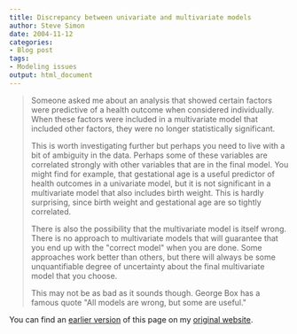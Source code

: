 ```yaml
---
title: Discrepancy between univariate and multivariate models
author: Steve Simon
date: 2004-11-12
categories:
- Blog post
tags:
- Modeling issues
output: html_document
---
```

> Someone asked me about an analysis that showed certain factors were
> predictive of a health outcome when considered individually. When
> these factors were included in a multivariate model that included
> other factors, they were no longer statistically significant.
>
> This is worth investigating further but perhaps you need to live with
> a bit of ambiguity in the data. Perhaps some of these variables are
> correlated strongly with other variables that are in the final model.
> You might find for example, that gestational age is a useful predictor
> of health outcomes in a univariate model, but it is not significant in
> a multivariate model that also includes birth weight. This is hardly
> surprising, since birth weight and gestational age are so tightly
> correlated.
>
> There is also the possibility that the multivariate model is itself
> wrong. There is no approach to multivariate models that will guarantee
> that you end up with the "correct model" when you are done. Some
> approaches work better than others, but there will always be some
> unquantifiable degree of uncertainty about the final multivariate
> model that you choose.
>
> This may not be as bad as it sounds though. George Box has a famous
> quote "All models are wrong, but some are useful."

You can find an [earlier version](http://www.pmean.com/04/MultivariateModels.html) of this page on my [original website](http://www.pmean.com/original_site.html).
